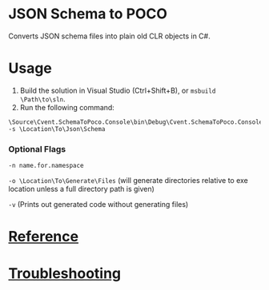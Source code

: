 # JSON Schema to POCO
Converts JSON schema files into plain old CLR objects in C#.

# Usage
1. Build the solution in Visual Studio (Ctrl+Shift+B), or `msbuild \Path\to\sln`.
2. Run the following command:
```
\Source\Cvent.SchemaToPoco.Console\bin\Debug\Cvent.SchemaToPoco.Console.exe -s \Location\To\Json\Schema
```

### Optional Flags

`-n name.for.namespace`

`-o \Location\To\Generate\Files` (will generate directories relative to exe location unless a full directory path is given)

`-v` (Prints out generated code without generating files)

# [Reference](https://github.com/cvent/json-schema-2-poco/wiki/Reference)

# [Troubleshooting](https://github.com/cvent/json-schema-2-poco/wiki/Troubleshooting)
